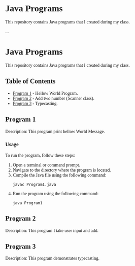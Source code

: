 
<style>
body {
    font-family: "Times New Roman", Times, serif; 
}
</style>
# Java Programs

This repository contains Java programs that I created during my class.

...

# Java Programs

This repository contains Java programs that I created during my class.

## Table of Contents

- [Program 1](#program-1) - Hellow World Program.
- [Program 2](#program-2) - Add two number (Scanner class).
- [Program 3](#program-3) - Typecasting.

## Program 1

Description: This program print hellow World Message.

### Usage

To run the program, follow these steps:

1. Open a terminal or command prompt.
2. Navigate to the directory where the program is located.
3. Compile the Java file using the following command:
    ```
    javac Program1.java
    ```
4. Run the program using the following command:
    ```
    java Program1
    ```

## Program 2

Description: This program I take user input and add. 

## Program 3

Description: This program demonstrates typecasting.
